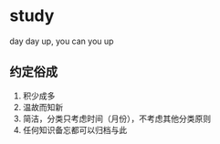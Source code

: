 # study
day day up, you can you up

## 约定俗成
1. 积少成多
1. 温故而知新
1. 简洁，分类只考虑时间（月份），不考虑其他分类原则
1. 任何知识备忘都可以归档与此
